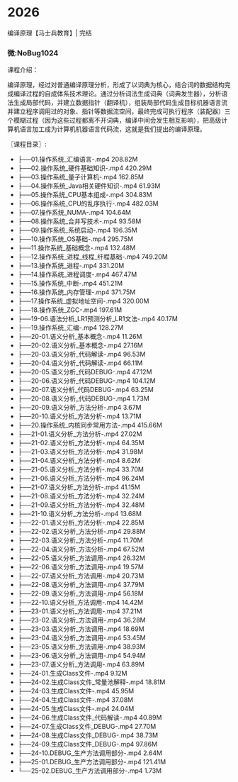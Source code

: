 # 2026
编译原理【马士兵教育】| 完结
### 微:NoBug1024 


课程介绍：

编译原理，经过对普通编译原理分析，形成了以词典为核心，结合词的数据结构完成编译过程的自成体系技术理论。通过分析词法生成词典（词典发生器），分析语法生成局部代码，并建立数据指针（翻译机），组装局部代码生成目标机器语言流并建立程序调用过的对象、指针等数据流空间，最终完成可执行程序（装配器）三个模糊过程（因为这些过程都离不开词典，编译中间会发生相互影响），把高级计算机语言加工成为计算机机器语言代码流，这就是我们提出的编译原理。


〖课程目录〗:

- ├──01.操作系统_汇编语言-.mp4  208.82M
- ├──02.操作系统_硬件基础知识-.mp4  420.29M
- ├──03.操作系统_量子计算机-.mp4  162.85M
- ├──04.操作系统_Java相关硬件知识-.mp4  61.93M
- ├──05.操作系统_CPU基本组成-.mp4  304.83M
- ├──06.操作系统_CPU的乱序执行-.mp4  482.03M
- ├──07.操作系统_NUMA-.mp4  104.64M
- ├──08.操作系统_合并写技术-.mp4  93.58M
- ├──09.操作系统_系统启动-.mp4  196.35M
- ├──10.操作系统_OS基础-.mp4  295.75M
- ├──11.操作系统_基础概念-.mp4  132.48M
- ├──12.操作系统_进程_线程_纤程基础-.mp4  749.20M
- ├──13.操作系统_进程-.mp4  331.20M
- ├──14.操作系统_进程调度-.mp4  467.47M
- ├──15.操作系统_中断-.mp4  451.21M
- ├──16.操作系统_内存管理-.mp4  371.75M
- ├──17.操作系统_虚拟地址空间-.mp4  320.00M
- ├──18.操作系统_ZGC-.mp4  197.61M
- ├──19-06.语法分析_LR1预测分析_LR1文法-.mp4  40.17M
- ├──19.操作系统_汇编-.mp4  128.27M
- ├──20-01.语义分析_基本概念-.mp4  11.26M
- ├──20-02.语义分析_基本概念-.mp4  27.16M
- ├──20-03.语义分析_代码解读-.mp4  96.53M
- ├──20-04.语义分析_代码解读-.mp4  66.11M
- ├──20-05.语义分析_代码DEBUG-.mp4  47.12M
- ├──20-06.语义分析_代码DEBUG-.mp4  104.12M
- ├──20-07.语义分析_代码DEBUG-.mp4  63.25M
- ├──20-08.语义分析_代码DEBUG-.mp4  1.73M
- ├──20-09.语义分析_方法分析-.mp4  3.67M
- ├──20-10.语义分析_方法分析-.mp4  13.71M
- ├──20.操作系统_内核同步常用方法-.mp4  415.66M
- ├──21-01.语义分析_方法分析-.mp4  27.02M
- ├──21-02.语义分析_方法分析-.mp4  64.35M
- ├──21-03.语义分析_方法分析-.mp4  31.98M
- ├──21-04.语义分析_方法分析-.mp4  8.62M
- ├──21-05.语义分析_方法分析-.mp4  33.70M
- ├──21-06.语义分析_方法分析-.mp4  96.24M
- ├──21-07.语义分析_方法分析-.mp4  41.15M
- ├──21-08.语义分析_方法分析-.mp4  32.24M
- ├──21-09.语义分析_方法分析-.mp4  32.48M
- ├──21-10.语义分析_方法分析-.mp4  13.68M
- ├──22-01.语义分析_方法分析-.mp4  22.85M
- ├──22-02.语义分析_方法分析-.mp4  29.88M
- ├──22-03.语义分析_方法分析-.mp4  11.70M
- ├──22-04.语义分析_方法分析-.mp4  67.52M
- ├──22-05.语义分析_方法调用-.mp4  26.32M
- ├──22-06.语义分析_方法调用-.mp4  19.57M
- ├──22-07.语义分析_方法调用-.mp4  20.73M
- ├──22-08.语义分析_方法调用-.mp4  37.79M
- ├──22-09.语义分析_方法调用-.mp4  56.18M
- ├──22-10.语义分析_方法调用-.mp4  14.42M
- ├──23-01.语义分析_方法调用-.mp4  37.21M
- ├──23-02.语义分析_方法调用-.mp4  36.28M
- ├──23-03.语义分析_方法调用-.mp4  18.69M
- ├──23-04.语义分析_方法调用-.mp4  53.45M
- ├──23-05.语义分析_方法调用-.mp4  38.93M
- ├──23-06.语义分析_方法调用-.mp4  54.94M
- ├──23-07.语义分析_方法调用-.mp4  63.89M
- ├──24-01.生成Class文件-.mp4  9.12M
- ├──24-02.生成Class文件_常量池解释-.mp4  18.81M
- ├──24-03.生成Class文件-.mp4  45.95M
- ├──24-04.生成Class文件-.mp4  37.08M
- ├──24-05.生成Class文件-.mp4  24.04M
- ├──24-06.生成Class文件_代码解读-.mp4  40.89M
- ├──24-07.生成Class文件_DEBUG-.mp4  27.70M
- ├──24-08.生成Class文件_DEBUG-.mp4  38.73M
- ├──24-09.生成Class文件_DEBUG-.mp4  97.86M
- ├──24-10.DEBUG_生产方法调用部分-.mp4  2.64M
- ├──25-01.DEBUG_生产方法调用部分-.mp4  121.41M
- └──25-02.DEBUG_生产方法调用部分-.mp4  1.73M
